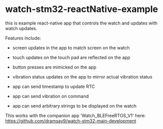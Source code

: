 # watch-stm32-reactNative-example

this is example react-native app that controls the watch and updates with
watch updates.

Features include:

- screen updates in the app to match screen on the watch
- touch updates on the touch pad are reflected on the app
- button presses are mimicked on the app
- vibration status updates on the app to mirror actual vibration status

- app can send timestamp to update RTC
- app can send vibration on command
- app can send arbitrary strings to be displayed on the watch

This works with the companion app 'Watch_BLEFreeRTOS_V1' here:
https://github.com/dramsay9/watch-stm32-main-development
